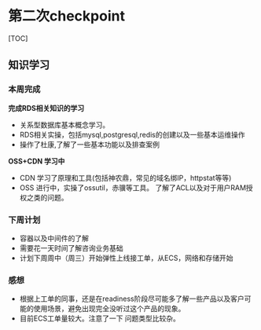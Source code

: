 # 第二次checkpoint

[TOC]

## 知识学习
### 本周完成

**完成RDS相关知识的学习**
- 关系型数据库基本概念学习。
- RDS相关实操，包括mysql,postgresql,redis的创建以及一些基本运维操作
- 操作了杜康,了解了一些基本功能以及排查案例

**OSS+CDN 学习中**
- CDN 学习了原理和工具(包括神农鼎，常见的域名绑IP，httpstat等等)
- OSS 进行中，实操了ossutil，赤骥等工具。 了解了ACL以及对于用户RAM授权之类的问题。

### 下周计划
- 容器以及中间件的了解
- 需要花一天时间了解咨询业务基础
- 计划下周周中（周三）开始弹性上线接工单，从ECS，网络和存储开始

### 感想
- 根据上工单的同事，还是在readiness阶段尽可能多了解一些产品以及客户可能的使用场景，避免出现完全没听过这个产品的现象。
- 目前ECS工单量较大。注意了一下 问题类型比较杂。
